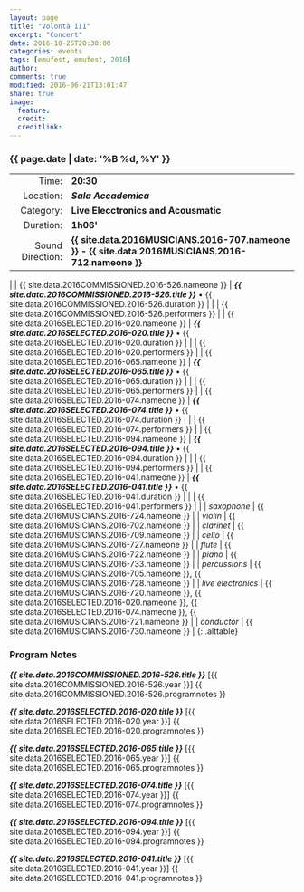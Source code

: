```yaml
---
layout: page
title: "Volontà III"
excerpt: "Concert"
date: 2016-10-25T20:30:00
categories: events
tags: [emufest, emufest, 2016]
author:
comments: true
modified: 2016-06-21T13:01:47
share: true
image:
  feature:
  credit:
  creditlink:
---
```


### {{ page.date | date: '%B %d, %Y' }}

|  |  |
|------------:|:------------|
| Time: | **20:30** |
| Location: | ***Sala Accademica*** |
| Category: | **Live Elecctronics and Acousmatic** |
| Duration: | **1h06'** |
| Sound Direction: | **{{ site.data.2016MUSICIANS.2016-707.nameone }} - {{ site.data.2016MUSICIANS.2016-712.nameone }}** |
|
| {{ site.data.2016COMMISSIONED.2016-526.nameone }} | ***{{ site.data.2016COMMISSIONED.2016-526.title }}*** • {{ site.data.2016COMMISSIONED.2016-526.duration }} |
|  | {{ site.data.2016COMMISSIONED.2016-526.performers }} |
| {{ site.data.2016SELECTED.2016-020.nameone }} | ***{{ site.data.2016SELECTED.2016-020.title }}*** • {{ site.data.2016SELECTED.2016-020.duration }} |
|  | {{ site.data.2016SELECTED.2016-020.performers }} |
| {{ site.data.2016SELECTED.2016-065.nameone }} | ***{{ site.data.2016SELECTED.2016-065.title }}*** • {{ site.data.2016SELECTED.2016-065.duration }} |
|  | {{ site.data.2016SELECTED.2016-065.performers }} |
| {{ site.data.2016SELECTED.2016-074.nameone }} | ***{{ site.data.2016SELECTED.2016-074.title }}*** • {{ site.data.2016SELECTED.2016-074.duration }} |
|  | {{ site.data.2016SELECTED.2016-074.performers }} |
| {{ site.data.2016SELECTED.2016-094.nameone }} | ***{{ site.data.2016SELECTED.2016-094.title }}*** • {{ site.data.2016SELECTED.2016-094.duration }} |
|  | {{ site.data.2016SELECTED.2016-094.performers }} |
| {{ site.data.2016SELECTED.2016-041.nameone }} | ***{{ site.data.2016SELECTED.2016-041.title }}*** • {{ site.data.2016SELECTED.2016-041.duration }} |
|  | {{ site.data.2016SELECTED.2016-041.performers }} |
|
|  *saxophone* | {{ site.data.2016MUSICIANS.2016-724.nameone }} |
|  *violin* | {{ site.data.2016MUSICIANS.2016-702.nameone }} |
|  *clarinet* | {{ site.data.2016MUSICIANS.2016-709.nameone }} |
|  *cello* | {{ site.data.2016MUSICIANS.2016-727.nameone }} |
|  *flute* | {{ site.data.2016MUSICIANS.2016-722.nameone }} |
|  *piano* | {{ site.data.2016MUSICIANS.2016-733.nameone }} |
|  *percussions* | {{ site.data.2016MUSICIANS.2016-705.nameone }}, {{ site.data.2016MUSICIANS.2016-728.nameone }} |
|  *live electronics* |  {{ site.data.2016MUSICIANS.2016-720.nameone }}, {{ site.data.2016SELECTED.2016-020.nameone }}, {{ site.data.2016SELECTED.2016-074.nameone }}, {{ site.data.2016MUSICIANS.2016-721.nameone }} |
|  *conductor* | {{ site.data.2016MUSICIANS.2016-730.nameone }} |
{: .alttable}

### Program Notes

***{{ site.data.2016COMMISSIONED.2016-526.title }}*** [{{ site.data.2016COMMISSIONED.2016-526.year }}] {{ site.data.2016COMMISSIONED.2016-526.programnotes }}

***{{ site.data.2016SELECTED.2016-020.title }}*** [{{ site.data.2016SELECTED.2016-020.year }}] {{ site.data.2016SELECTED.2016-020.programnotes }}

***{{ site.data.2016SELECTED.2016-065.title }}*** [{{ site.data.2016SELECTED.2016-065.year }}] {{ site.data.2016SELECTED.2016-065.programnotes }}

***{{ site.data.2016SELECTED.2016-074.title }}*** [{{ site.data.2016SELECTED.2016-074.year }}] {{ site.data.2016SELECTED.2016-074.programnotes }}

***{{ site.data.2016SELECTED.2016-094.title }}*** [{{ site.data.2016SELECTED.2016-094.year }}] {{ site.data.2016SELECTED.2016-094.programnotes }}

***{{ site.data.2016SELECTED.2016-041.title }}*** [{{ site.data.2016SELECTED.2016-041.year }}] {{ site.data.2016SELECTED.2016-041.programnotes }}
